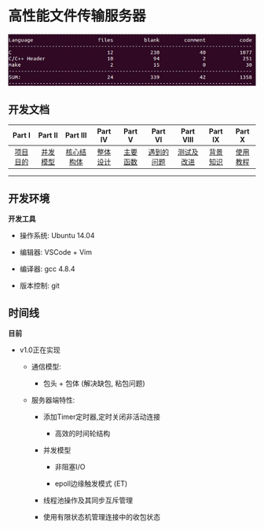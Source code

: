 # 高性能文件传输服务器


![info](./datum/info.jpg)

## 开发文档
| Part Ⅰ | Part Ⅱ | Part Ⅲ | Part Ⅳ | Part Ⅴ | Part Ⅵ | Part Ⅷ | Part Ⅸ | Part Ⅹ |
| :--------: | :---------: | :---------: | :---------: | :---------: | :---------: |:--------:| :--------:|:--------:|
|  [项目目的](https://github.com/linw7/TKeed/blob/master/%E9%A1%B9%E7%9B%AE%E7%9B%AE%E7%9A%84.md)  | [并发模型](https://github.com/LuckyGrx/FTP/blob/master/%E5%B9%B6%E5%8F%91%E6%A8%A1%E5%9E%8B.md)|[核心结构体](https://github.com/LuckyGrx/FTP/blob/master/%E6%A0%B8%E5%BF%83%E7%BB%93%E6%9E%84%E4%BD%93.md)|[整体设计](https://github.com/LuckyGrx/FTP/blob/master/%E6%95%B4%E4%BD%93%E8%AE%BE%E8%AE%A1.md)|  [主要函数](https://github.com/LuckyGrx/FTP/blob/master/%E4%B8%BB%E8%A6%81%E5%87%BD%E6%95%B0.md)| [遇到的问题](https://github.com/LuckyGrx/FTP/blob/master/%E9%81%87%E5%88%B0%E7%9A%84%E9%97%AE%E9%A2%98.md) |  [测试及改进](https://github.com/LuckyGrx/FTP/blob/master/%E6%B5%8B%E8%AF%95%E5%8F%8A%E6%94%B9%E8%BF%9B.md) | [背景知识](https://github.com/linw7/TKeed/blob/master/%E8%83%8C%E6%99%AF%E7%9F%A5%E8%AF%86.md)|[使用教程](https://github.com/LuckyGrx/FTP/blob/master/%E4%BD%BF%E7%94%A8%E6%95%99%E7%A8%8B.md)|

---

## 开发环境

**开发工具**

- 操作系统: Ubuntu 14.04

- 编辑器: VSCode + Vim

- 编译器: gcc 4.8.4

- 版本控制: git


## 时间线

**目前**

- v1.0正在实现

    - 通信模型:
    
        - 包头 + 包体 (解决缺包, 粘包问题)

    - 服务器端特性:

        - 添加Timer定时器,定时关闭非活动连接

            - 高效的时间轮结构

        - 并发模型

            - 非阻塞I/O

            - epoll边缘触发模式 (ET)

        - 线程池操作及其同步互斥管理

        - 使用有限状态机管理连接中的收包状态